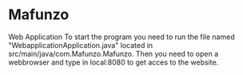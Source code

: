 # Mafunzo
Web Application
To start the program you need to run the file named "WebapplicationApplication.java" located in src/main/java/com.Mafunzo.Mafunzo. Then you need to open a webbrowser and type in local:8080 to get acces to the website. 
